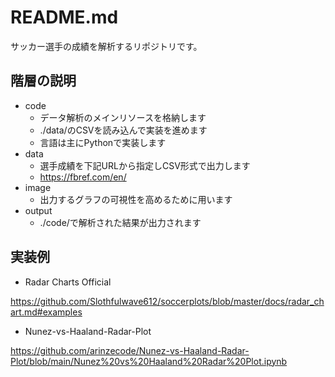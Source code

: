 # README.md
サッカー選手の成績を解析するリポジトリです。

## 階層の説明
- code
  - データ解析のメインリソースを格納します
  - ./data/のCSVを読み込んで実装を進めます
  - 言語は主にPythonで実装します
- data
  - 選手成績を下記URLから指定しCSV形式で出力します
  - https://fbref.com/en/
- image
  - 出力するグラフの可視性を高めるために用います
- output
  - ./code/で解析された結果が出力されます

## 実装例
- Radar Charts Official

https://github.com/Slothfulwave612/soccerplots/blob/master/docs/radar_chart.md#examples

- Nunez-vs-Haaland-Radar-Plot

https://github.com/arinzecode/Nunez-vs-Haaland-Radar-Plot/blob/main/Nunez%20vs%20Haaland%20Radar%20Plot.ipynb